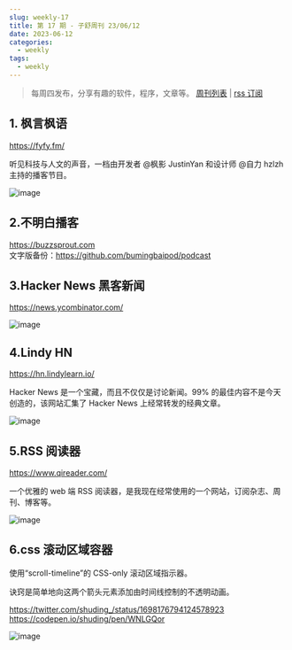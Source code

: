 ```yaml
---
slug: weekly-17
title: 第 17 期 - 子舒周刊 23/06/12
date: 2023-06-12
categories:
  - weekly
tags:
  - weekly
---
```


> 每周四发布，分享有趣的软件，程序，文章等。 [周刊列表](/categories/周刊/) | [rss 订阅](/categories/周刊/index.xml)

## 1. 枫言枫语

https://fyfy.fm/

听见科技与人文的声音，一档由开发者 @枫影 JustinYan 和设计师 @自力 hzlzh 主持的播客节目。

![image](https://imgurl.zishu.me/images/old/image.7hxtmqu9u180.png)

## 2.不明白播客

https://buzzsprout.com  
文字版备份：https://github.com/bumingbaipod/podcast

## 3.Hacker News 黑客新闻

https://news.ycombinator.com/

![image](https://imgurl.zishu.me/images/old/image.74okg88k60w0.jpg)

## 4.Lindy HN

https://hn.lindylearn.io/

Hacker News 是一个宝藏，而且不仅仅是讨论新闻。99% 的最佳内容不是今天创造的，该网站汇集了 Hacker News 上经常转发的经典文章。

![image](https://imgurl.zishu.me/images/old/image.4jlcg0qkrs40.jpg)

## 5.RSS 阅读器

https://www.qireader.com/

一个优雅的 web 端 RSS 阅读器，是我现在经常使用的一个网站，订阅杂志、周刊、博客等。

![image](https://imgurl.zishu.me/images/old/image.77e8spbp8000.png)

## 6.css 滚动区域容器

使用“scroll-timeline”的 CSS-only 滚动区域指示器。

诀窍是简单地向这两个箭头元素添加由时间线控制的不透明动画。

https://twitter.com/shuding_/status/1698176794124578923  
https://codepen.io/shuding/pen/WNLGQor  

![image](https://imgurl.zishu.me/images/old/image.52qea8zqpyg0.png)